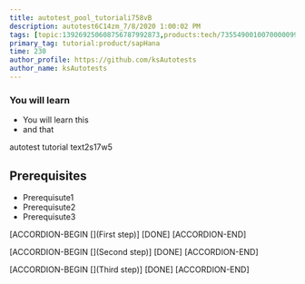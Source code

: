 ```yaml
---
title: autotest_pool_tutoriali758vB
description: autotest6C14zm_7/8/2020 1:00:02 PM
tags: [topic:139269250608756787992873,products:tech/73554900100700000996,tutorial:experience/advanced]
primary_tag: tutorial:product/sapHana
time: 230
author_profile: https://github.com/ksAutotests
author_name: ksAutotests
---
```

### You will learn
- You will learn this
- and that

autotest tutorial text2s17w5

## Prerequisites
- Prerequisute1
- Prerequisute2
- Prerequisute3

[ACCORDION-BEGIN [](First step)]
[DONE]
[ACCORDION-END]

[ACCORDION-BEGIN [](Second step)]
[DONE]
[ACCORDION-END]

[ACCORDION-BEGIN [](Third step)]
[DONE]
[ACCORDION-END]

